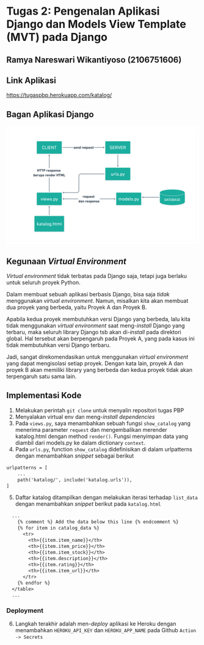 # Tugas 2: Pengenalan Aplikasi Django dan Models View Template (MVT) pada Django

## Ramya Nareswari Wikantiyoso (2106751606)


## Link Aplikasi
https://tugaspbp.herokuapp.com/katalog/

## Bagan Aplikasi Django
![Bagan](https://github.com/ramyanareswari/TUGAS-2-PBP/blob/main/bagan.png)


## Kegunaan *Virtual Environment*
*Virtual environment* tidak terbatas pada Django saja, tetapi juga berlaku untuk seluruh proyek Python.

Dalam membuat sebuah aplikasi berbasis Django, bisa saja *tidak* menggunakan *virtual environment*. Namun, misalkan kita akan membuat dua proyek yang berbeda, yaitu Proyek A dan Proyek B. 

Apabila kedua proyek membutuhkan versi Django yang berbeda, lalu kita tidak menggunakan *virtual environment* saat meng-*install* Django yang terbaru, maka seluruh library Django tsb akan di-*install* pada direktori global. Hal tersebut akan berpengaruh pada Proyek A, yang pada kasus ini tidak membutuhkan versi Django terbaru.

Jadi, sangat direkomendasikan untuk menggunakan *virtual environment* yang dapat mengisolasi setiap proyek. Dengan kata lain, proyek A dan proyek B akan memiliki library yang berbeda dan kedua proyek tidak akan terpengaruh satu sama lain.

## Implementasi Kode
1. Melakukan perintah `git clone` untuk menyalin repositori tugas PBP
2. Menyalakan virtual env dan meng-*install* *dependencies*
3. Pada `views.py`, saya menambahkan sebuah fungsi `show_catalog` yang menerima parameter `request` dan mengembalikan merender katalog.html dengan method `render()`. Fungsi menyimpan data yang diambil dari models.py ke dalam dictionary `context`.
4. Pada `urls.py`, function `show_catalog` didefinisikan di dalam urlpatterns dengan menambahkan *snippet* sebagai berikut
```
urlpatterns = [
    ...
    path('katalog/', include('katalog.urls')),
]
``` 
5. Daftar katalog ditampilkan dengan melakukan iterasi terhadap `list_data` dengan menambahkan *snippet* berikut pada `katalog.html`
```
  ...
    {% comment %} Add the data below this line {% endcomment %}
    {% for item in catalog_data %}
      <tr>
        <th>{{item.item_name}}</th>
        <th>{{item.item_price}}</th>
        <th>{{item.item_stock}}</th>
        <th>{{item.description}}</th>
        <th>{{item.rating}}</th>
        <th>{{item.item_url}}</th>
      </tr>
    {% endfor %}
  </table>
  ...
```
### Deployment
6. Langkah terakhir adalah men-*deploy* aplikasi ke Heroku dengan menambahkan `HEROKU_API_KEY` dan `HEROKU_APP_NAME` pada Github `Action -> Secrets`


